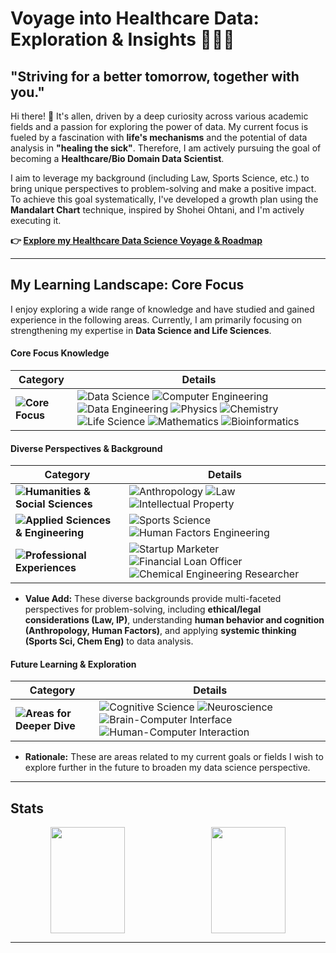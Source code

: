 # Voyage into Healthcare Data: Exploration & Insights 🧭🔬✨

## "Striving for a better tomorrow, together with you."

Hi there! 👋 It's allen, driven by a deep curiosity across various academic fields and a passion for exploring the power of data. My current focus is fueled by a fascination with **life's mechanisms** and the potential of data analysis in **"healing the sick"**. Therefore, I am actively pursuing the goal of becoming a **Healthcare/Bio Domain Data Scientist**.

I aim to leverage my background (including Law, Sports Science, etc.) to bring unique perspectives to problem-solving and make a positive impact. To achieve this goal systematically, I've developed a growth plan using the **Mandalart Chart** technique, inspired by Shohei Ohtani, and I'm actively executing it.

**👉 [Explore my Healthcare Data Science Voyage & Roadmap](https://github.com/allenkang92/healthcare-ds-growth-plan)**

---

## My Learning Landscape: Core Focus

I enjoy exploring a wide range of knowledge and have studied and gained experience in the following areas. Currently, I am primarily focusing on strengthening my expertise in **Data Science and Life Sciences**.

#### Core Focus Knowledge

| **Category** | **Details** |
|--------------|-------------|
| **![Core Focus](https://img.shields.io/badge/Core%20Focus-EAF4FB?style=flat-square)** | ![Data Science](https://img.shields.io/badge/Data%20Science-C1B3F2?style=flat-square) ![Computer Engineering](https://img.shields.io/badge/Computer%20Engineering-C1B3F2?style=flat-square) ![Data Engineering](https://img.shields.io/badge/Data%20Engineering-C1B3F2?style=flat-square) ![Physics](https://img.shields.io/badge/Physics-A8E1DB?style=flat-square) ![Chemistry](https://img.shields.io/badge/Chemistry-A8E1DB?style=flat-square) ![Life Science](https://img.shields.io/badge/Life%20Science-A8E1DB?style=flat-square) ![Mathematics](https://img.shields.io/badge/Mathematics-A8E1DB?style=flat-square)  ![Bioinformatics](https://img.shields.io/badge/Bioinformatics-FFCBDF?style=flat-square) |


#### Diverse Perspectives & Background

| **Category** | **Details** |
|--------------|-------------|
| **![Humanities & Social Sciences](https://img.shields.io/badge/Humanities%20%26%20Social%20Sciences-EAF4FB?style=flat-square)** | ![Anthropology](https://img.shields.io/badge/Anthropology-A8E1DB?style=flat-square) ![Law](https://img.shields.io/badge/Law-A8E1DB?style=flat-square) ![Intellectual Property](https://img.shields.io/badge/Intellectual%20Property-A8E1DB?style=flat-square) |
| **![Applied Sciences & Engineering](https://img.shields.io/badge/Applied%20Sciences%20%26%20Engineering-EAF4FB?style=flat-square)** | ![Sports Science](https://img.shields.io/badge/Sports%20Science-A8E1DB?style=flat-square) ![Human Factors Engineering](https://img.shields.io/badge/Human%20Factors%20Engineering-FFCBDF?style=flat-square)|
| **![Professional Experiences](https://img.shields.io/badge/Professional%20Experiences-EAF4FB?style=flat-square)** | ![Startup Marketer](https://img.shields.io/badge/Startup%20Marketer-A8E1DB?style=flat-square) ![Financial Loan Officer](https://img.shields.io/badge/Financial%20Loan%20Officer-A8E1DB?style=flat-square) ![Chemical Engineering Researcher](https://img.shields.io/badge/Chemical%20Engineering%20Researcher-A8E1DB?style=flat-square) |

*   **Value Add:** These diverse backgrounds provide multi-faceted perspectives for problem-solving, including **ethical/legal considerations (Law, IP)**, understanding **human behavior and cognition (Anthropology, Human Factors)**, and applying **systemic thinking (Sports Sci, Chem Eng)** to data analysis.

#### Future Learning & Exploration

| **Category** | **Details** |
|--------------|-------------|
| **![Areas for Deeper Dive](https://img.shields.io/badge/Future%20Exploration-EAF4FB?style=flat-square)** | ![Cognitive Science](https://img.shields.io/badge/Cognitive%20Science-FFCBDF?style=flat-square) ![Neuroscience](https://img.shields.io/badge/Neuroscience-FFCBDF?style=flat-square) ![Brain-Computer Interface](https://img.shields.io/badge/Brain--Computer%20Interface-FFCBDF?style=flat-square) ![Human-Computer Interaction](https://img.shields.io/badge/Human--Computer%20Interaction-FFCBDF?style=flat-square) |

*   **Rationale:** These are areas related to my current goals or fields I wish to explore further in the future to broaden my data science perspective.

---

## Stats
<div align="center">
  <div style="display: flex; justify-content: space-between; width: 100%; max-width: 1000px; align-items: center;">
    <img src="https://github-readme-stats.vercel.app/api?username=allenkang92&show_icons=true&theme=buefy" style="flex: 1; width: 48%; height: 170px; object-fit: cover; margin-right: 10px;">
    <img src="https://github-readme-stats.vercel.app/api/top-langs/?username=allenkang92&layout=compact&theme=buefy&size_weight=0.35&count_weight=0.65" style="flex: 1; width: 48%; height: 170px; object-fit: cover;">
  </div>
</div>

---
